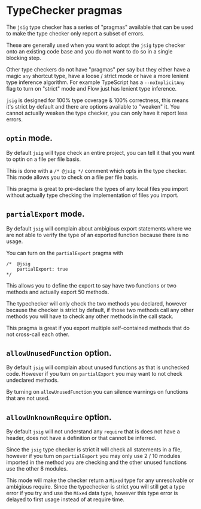 # TypeChecker pragmas

The `jsig` type checker has a series of "pragmas" available that
can be used to make the type checker only report a subset
of errors.

These are generally used when you want to adopt the `jsig` type
checker onto an existing code base and you do not want to do
so in a single blocking step.

Other type checkers do not have "pragmas" per say but they either
have a magic `any` shortcut type, have a loose / strict mode or
have a more lenient type inference algorithm. For example
TypeScript has a `--noImplicitAny` flag to turn on "strict" mode
and Flow just has lenient type inference.

`jsig` is designed for 100% type coverage & 100% correctness,
this means it's strict by default and there are options available
to "weaken" it. You cannot actually weaken the type checker,
you can only have it report less errors.

## `optin` mode.

By default `jsig` will type check an entire project, you can tell
it that you want to optin on a file per file basis.

This is done with a `/* @jsig */` comment which opts in the
type checker. This mode allows you to check on a file per file
basis.

This pragma is great to pre-declare the types of any local files
you import without actually type checking the implementation of
files you import.

## `partialExport` mode.

By default `jsig` will complain about ambigious export statements
where we are not able to verify the type of an exported function
because there is no usage.

You can turn on the `partialExport` pragma with 

```
/*  @jsig
    partialExport: true
*/
```

This allows you to define the export to say have two functions
or two methods and actually export 50 methods.

The typechecker will only check the two methods you declared,
however because the checker is strict by default, if those
two methods call any other methods you will have to check any
other methods in the call stack.

This pragma is great if you export multiple self-contained
methods that do not cross-call each other.

## `allowUnusedFunction` option.

By default `jsig` will complain about unused functions as that
is unchecked code. However if you turn on `partialExport` you
may want to not check undeclared methods.

By turning on `allowUnusedFunction` you can silence warnings on
functions that are not used.

## `allowUnknownRequire` option.

By default `jsig` will not understand any `require` that is does
not have a header, does not have a definition or that cannot
be inferred.

Since the `jsig` type checker is strict it will check all
statements in a file, however if you turn on `partialExport`
you may only use 2 / 10 modules imported in the method you are
checking and the other unused functions use the other 8 modules.

This mode will make the checker return a `Mixed` type for any
unresolvable or ambigious require. Since the typechecker is
strict you will still get a type error if you try and use the
`Mixed` data type, however this type error is delayed to first
usage instead of at require time.
